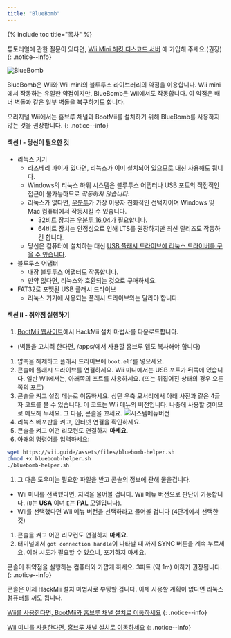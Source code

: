 ```yaml
---
title: "BlueBomb"
---
```


{% include toc title="목차" %}

튜토리얼에 관한 질문이 있다면, [Wii Mini 해킹 디스코드 서버](https://discord.gg/6ryxnkS) 에 가입해 주세요.(권장)
{: .notice--info}

![BlueBomb](/images/bluebomb.png)

BlueBomb은 Wii와 Wii mini의 블루투스 라이브러리의 약점을 이용합니다. Wii mini에서 작동하는 유일한 약점이지만, BlueBomb은 Wii에서도 작동합니다. 이 약점은 배너 벽돌과 같은 일부 벽돌을 복구하기도 합니다.

오리지널 Wii에서는 홈브루 채널과 BootMii를 설치하기 위해 BlueBomb를 사용하지 않는 것을 권장합니다.
{: .notice--info}

#### 섹션 I - 당신이 필요한 것
- 리눅스 기기
  - 라즈베리 파이가 있다면, 리눅스가 이미 설치되어 있으므로 대신 사용해도 됩니다.
  - Windows의 리눅스 하위 시스템은 블루투스 어댑터나 USB 포트의 직접적인 접근이 불가능하므로 *작동하지 않습니다.*
  - 리눅스가 없다면, [우분투](https://ubuntu.com/download/desktop)가 가장 이용자 친화적인 선택지이며 Windows 및 Mac 컴퓨터에서 작동시킬 수 있습니다.
    - 32비트 장치는 [우분투 16.04](http://releases.ubuntu.com/16.04/)가 필요합니다.
    - 64비트 장치는 안정성으로 인해 LTS를 권장하지만 최신 릴리즈도 작동하긴 합니다.
  - 당신은 컴퓨터에 설치하는 대신 [USB 플래시 드라이브에 리눅스 드라이버를 구울 수 있습니다](https://ubuntu.com/tutorials/tutorial-create-a-usb-stick-on-windows#1-overview).
- 블루투스 어댑터
  - 내장 블루투스 어댑터도 작동합니다.
  - 만약 없다면, 리눅스와 호환되는 것으로 구매하세요.
- FAT32로 포맷된 USB 플래시 드라이브
  - 리눅스 기기에 사용되는 플래시 드라이브와는 달라야 합니다.

#### 섹션 II - 취약점 실행하기
1. [BootMii 웹사이트](https://bootmii.org/download/)에서 HackMii 설치 마법사를 다운로드합니다.
- (벽돌을 고치려 한다면, /apps/에서 사용할 홈브루 앱도 복사해야 합니다)
1. 압축을 해제하고 플래시 드라이브에 `boot.elf`를 넣으세요.
1. 콘솔에 플래시 드라이브를 연결하세요. Wii 미니에서는 USB 포트가 뒤쪽에 있습니다. 일반 Wii에서는, 아래쪽의 포트를 사용하세요. (또는 뒤집어진 상태의 경우 오른쪽의 포트)
1. 콘솔을 켜고 설정 메뉴로 이동하세요. 상단 우측 모서리에서 아래 사진과 같은 4글자 코드를 볼 수 있습니다. 이 코드는 Wii 메뉴의 버전입니다. 나중에 사용할 것이므로 메모해 두세요. 그 다음, 콘솔을 끄세요. ![시스템메뉴버전](/images/Wii/SystemMenuVersion.png)
1. 리눅스 배포판을 켜고, 인터넷 연결을 확인하세요.
1. 콘솔을 켜고 어떤 리모컨도 연결하지 **마세요**.
1. 아래의 명령어를 입력하세요:
```bash
wget https://wii.guide/assets/files/bluebomb-helper.sh
chmod +x bluebomb-helper.sh
./bluebomb-helper.sh
```
1. 그 다음 도우미는 필요한 파일을 받고 콘솔의 정보에 관해 물을겁니다.
  - Wii 미니를 선택했다면, 지역을 물어볼 겁니다. Wii 메뉴 버전으로 판단이 가능합니다. (`U`는 **USA** 이며 `E`는 **PAL** 모델입니다).
  - Wii를 선택했다면 Wii 메뉴 버전을 선택하라고 물어볼 겁니다 (4단계에서 선택한 것)
1. 콘솔을 켜고 어떤 리모컨도 연결하지 **마세요**.
1. 터미널에서 `got connection handle`이 나타날 때 까지 SYNC 버튼을 계속 누르세요. 여러 시도가 필요할 수 있으니, 포기하지 마세요.

콘솔이 취약점을 실행하는 컴퓨터와 가깝게 하세요. 3피트 (약 1m) 이하가 권장됩니다.
{: .notice--info}

콘솔은 이제 HackMii 설치 마법사로 부팅할 겁니다. 이제 사용할 계획이 없다면 리눅스 컴퓨터를 꺼도 됩니다.

[Wii를 사용한다면, BootMii와 홈브루 채널 설치로 이동하세요](hbc)
{: .notice--info}

[Wii 미니를 사용한다면, 홈브루 채널 설치로 이동하세요](hbc-mini)
{: .notice--info}
